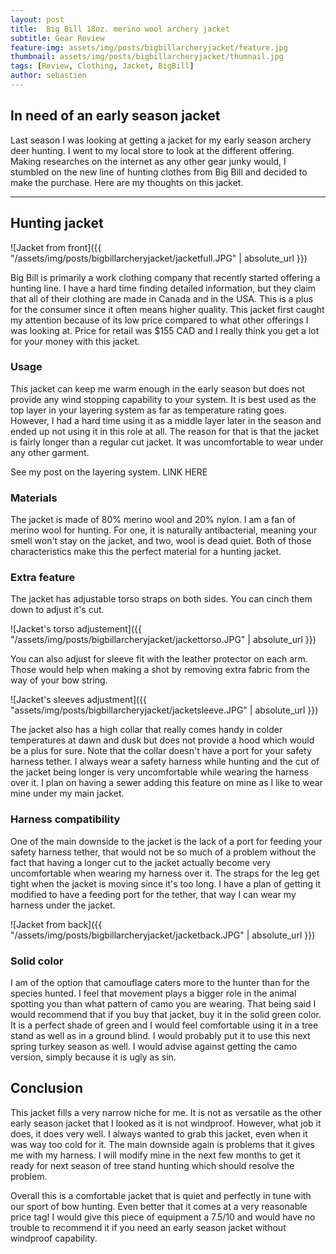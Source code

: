 ```yaml
---
layout: post
title:  Big Bill 18oz. merino wool archery jacket
subtitle: Gear Review
feature-img: assets/img/posts/bigbillarcheryjacket/feature.jpg
thumbnail: assets/img/posts/bigbillarcheryjacket/thumnail.jpg
tags: [Review, Clothing, Jacket, BigBill]
author: sebastien
---
```


## In need of an early season jacket

Last season I was looking at getting a jacket for my early season archery deer hunting. I went to my local store to look at the different offering. Making researches on the internet as any other gear junky would, I stumbled on the new line of hunting clothes from Big Bill and decided to make the purchase. Here are my thoughts on this jacket.

*****

## Hunting jacket

![Jacket from front]({{ "/assets/img/posts/bigbillarcheryjacket/jacketfull.JPG" | absolute_url }})

Big Bill is primarily a work clothing company that recently started offering a hunting line. I have a hard time finding detailed information, but they claim that all of their clothing are made in Canada and in the USA. This is a plus for the consumer since it often means higher quality. This jacket first caught my attention because of its low price compared to what other offerings I was looking at. Price for retail was $155 CAD and I really think you get a lot for your money with this jacket.

### Usage

This jacket can keep me warm enough in the early season but does not provide any wind stopping capability to your system. It is best used as the top layer in your layering system as far as temperature rating goes. However, I had a hard time using it as a middle layer later in the season and ended up not using it in this role at all. The reason for that is that the jacket is fairly longer than a regular cut jacket. It was uncomfortable to wear under any other garment.

See my post on the layering system. LINK HERE

### Materials

The jacket is made of 80% merino wool and 20% nylon. I am a fan of merino wool for hunting. For one, it is naturally antibacterial, meaning your smell won't stay on the jacket, and two, wool is dead quiet. Both of those characteristics make this the perfect material for a hunting jacket.

### Extra feature

The jacket has adjustable torso straps on both sides. You can cinch them down to adjust it's cut.

![Jacket's torso adjustement]({{ "/assets/img/posts/bigbillarcheryjacket/jackettorso.JPG" | absolute_url }})

 You can also adjust for sleeve fit with the leather protector on each arm. Those would help when making a shot by removing extra fabric from the way of your bow string.

 ![Jacket's sleeves adjustment]({{ "assets/img/posts/bigbillarcheryjacket/jacketsleeve.JPG" | absolute_url }})


  The jacket also has a high collar that really comes handy in colder temperatures at dawn and dusk but does not provide a hood which would be a plus for sure. Note that the collar doesn't have a port for your safety harness tether. I always wear a safety harness while hunting and the cut of the jacket being longer is very uncomfortable while wearing the harness over it. I plan on having a sewer adding this feature on mine as I like to wear mine under my main jacket.

### Harness compatibility

One of the main downside to the jacket is the lack of a port for feeding your safety harness tether, that would not be so much of a problem without the fact that having a longer cut to the jacket actually become very uncomfortable when wearing my harness over it. The straps for the leg get tight when the jacket is moving since it's too long. I have a plan of getting it modified to have a feeding port for the tether, that way I can wear my harness under the jacket.

![Jacket from back]({{ "/assets/img/posts/bigbillarcheryjacket/jacketback.JPG" | absolute_url }})

### Solid color

I am of the option that camouflage caters more to the hunter than for the species hunted. I feel that movement plays a bigger role in the animal spotting you than what pattern of camo you are wearing. That being said I would recommend that if you buy that jacket, buy it in the solid green color. It is a perfect shade of green and I would feel comfortable using it in a tree stand as well as in a ground blind. I would probably put it to use this next spring turkey season as well. I would advise against getting the camo version, simply because it is ugly as sin.

## Conclusion

This jacket fills a very narrow niche for me. It is not as versatile as the other early season jacket that I looked as it is not windproof. However, what job it does, it does very well. I always wanted to grab this jacket, even when it was way too cold for it. The main downside again is problems that it gives me with my harness. I will modify mine in the next few months to get it ready for next season of tree stand hunting which should resolve the problem.

Overall this is a comfortable jacket that is quiet and perfectly in tune with our sport of bow hunting. Even better that it comes at a very reasonable price tag! I would give this piece of equipment a 7.5/10 and would have no trouble to recommend it if you need an early season jacket without windproof capability.
